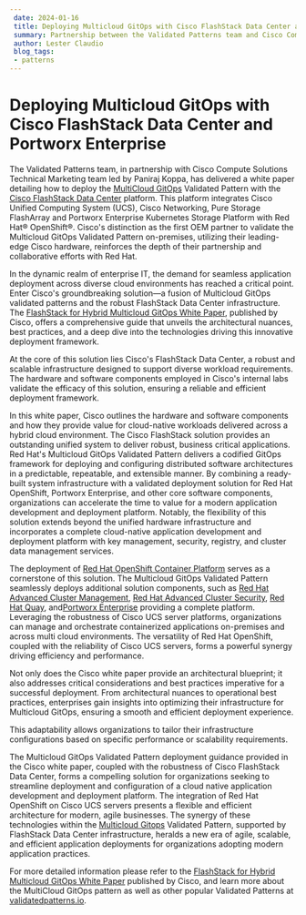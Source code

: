 ```yaml
---
 date: 2024-01-16
 title: Deploying Multicloud GitOps with Cisco FlashStack Data Center and Portworx Enterprise
 summary: Partnership between the Validated Patterns team and Cisco Compute Solutions Technical Marketing team on how to deploy MultiCloud GitOps with FlashStack and Portworx Enterprise.
 author: Lester Claudio
 blog_tags:
 - patterns
---
```


# Deploying Multicloud GitOps with Cisco FlashStack Data Center and Portworx Enterprise

The Validated Patterns team, in partnership with Cisco Compute Solutions Technical Marketing team led by Paniraj Koppa, has delivered a white paper detailing how to deploy the [MultiCloud GitOps](https://validatedpatterns.io/patterns/multicloud-gitops/) Validated Pattern with the [Cisco FlashStack Data Center](https://www.cisco.com/site/us/en/solutions/computing/converged-infrastructure/pure-storage/index.html) platform. This platform integrates Cisco Unified Computing System (UCS), Cisco Networking, Pure Storage FlashArray and Portworx Enterprise Kubernetes Storage Platform with Red Hat® OpenShift®. Cisco's distinction as the first OEM partner to validate the Multicloud GitOps Validated Pattern on-premises, utilizing their leading-edge Cisco hardware, reinforces the depth of their partnership and collaborative efforts with Red Hat.

In the dynamic realm of enterprise IT, the demand for seamless application deployment across diverse cloud environments has reached a critical point. Enter Cisco's groundbreaking solution—a fusion of Multicloud GitOps validated patterns and the robust FlashStack Data Center infrastructure. The [FlashStack for Hybrid Multicloud GitOps White Paper](https://www.cisco.com/c/en/us/products/collateral/servers-unified-computing/flashstack-hybrid-multicloud-gitops-wp.html), published by Cisco, offers a comprehensive guide that unveils the architectural nuances, best practices, and a deep dive into the technologies driving this innovative deployment framework.

At the core of this solution lies Cisco's FlashStack Data Center, a robust and scalable infrastructure designed to support diverse workload requirements. The hardware and software components employed in Cisco's internal labs validate the efficacy of this solution, ensuring a reliable and efficient deployment framework.

In this white paper, Cisco outlines the hardware and software components and how they provide value for cloud-native workloads delivered across a hybrid cloud environment. The Cisco FlashStack solution provides an outstanding unified system to deliver robust, business critical applications. Red Hat's Multicloud GitOps Validated Pattern delivers a codified GitOps framework for deploying and configuring distributed software architectures in a predictable, repeatable, and extensible manner. By combining a ready-built system infrastructure with a validated deployment solution for Red Hat OpenShift, Portworx Enterprise, and other core software components, organizations can accelerate the time to value for a modern application development and deployment platform. Notably, the flexibility of this solution extends beyond the unified hardware infrastructure and incorporates a complete cloud-native application development and deployment platform with key management, security, registry, and cluster data management services.

The deployment of [Red Hat OpenShift Container Platform](https://www.redhat.com/en/technologies/cloud-computing/openshift/container-platform) serves as a cornerstone of this solution. The Multicloud GitOps Validated Pattern seamlessly deploys additional solution components, such as [Red Hat Advanced Cluster Management](https://www.redhat.com/en/technologies/management/advanced-cluster-management), [Red Hat Advanced Cluster Security](https://www.redhat.com/en/technologies/cloud-computing/openshift/advanced-cluster-security-kubernetes), [Red Hat Quay](https://www.redhat.com/en/technologies/cloud-computing/quay), and[Portworx Enterprise](https://portworx.com/services/kubernetes-storage/) providing a complete platform. Leveraging the robustness of Cisco UCS server platforms, organizations can manage and orchestrate containerized applications on-premises and across multi cloud environments. The versatility of Red Hat OpenShift, coupled with the reliability of Cisco UCS servers, forms a powerful synergy driving efficiency and performance.

Not only does the Cisco white paper provide an architectural blueprint; it also addresses critical considerations and best practices imperative for a successful deployment. From architectural nuances to operational best practices, enterprises gain insights into optimizing their infrastructure for Multicloud GitOps, ensuring a smooth and efficient deployment experience.

This adaptability allows organizations to tailor their infrastructure configurations based on specific performance or scalability requirements.

The Multicloud GitOps Validated Pattern deployment guidance provided in the Cisco white paper, coupled with the robustness of Cisco FlashStack Data Center, forms a compelling solution for organizations seeking to streamline deployment and configuration of a cloud native application development and deployment platform. The integration of Red Hat OpenShift on Cisco UCS servers presents a flexible and efficient architecture for modern, agile businesses. The synergy of these technologies within the [Multicloud Gitops](https://validatedpatterns.io/patterns/multicloud-gitops/) Validated Pattern, supported by FlashStack Data Center infrastructure, heralds a new era of agile, scalable, and efficient application deployments for organizations adopting modern application practices.

For more detailed information please refer to the [FlashStack for Hybrid Multicloud GitOps White Paper](https://www.cisco.com/c/en/us/products/collateral/servers-unified-computing/flashstack-hybrid-multicloud-gitops-wp.html) published by Cisco, and learn more about the MultiCloud GitOps pattern as well as other popular Validated Patterns at [validatedpatterns.io](http://validatedpatterns.io/).
